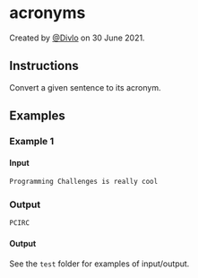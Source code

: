 # acronyms

Created by [@Divlo](https://github.com/Divlo) on 30 June 2021.

## Instructions

Convert a given sentence to its acronym.

## Examples

### Example 1

#### Input

```txt
Programming Challenges is really cool
```

### Output

```txt
PCIRC
```

#### Output

See the `test` folder for examples of input/output.
